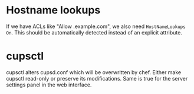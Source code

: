# Hostname lookups

If we have ACLs like "Allow .example.com", we also need `HostNameLookups On`.
This should be automatically detected instead of an explicit attribute.

# cupsctl

cupsctl alters cupsd.conf which will be overwritten by chef.
Either make cupsctl read-only or preserve its modifications.
Same is true for the server settings panel in the web interface.

